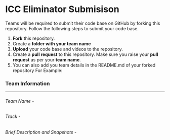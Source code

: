 # ICC Eliminator Submisison
Teams will be required to submit their code base on GitHub by forking this repository.
Follow the following steps to submit your code base.
1. **Fork** this repository.
1. Create a **folder with your team name**
1. **Upload** your code base and videos to the repository.
1. Create a **pull request** to this repository. Make sure you raise your **pull request** as per your **team name**.
1. You can also add you team details in the README.md of your forked repository
For Example:
### Team Information
------------
###### Team Name -
###### Track -
###### Brief Description and Snapshots -
